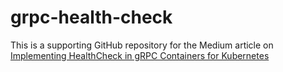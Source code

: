 # grpc-health-check

This is a supporting GitHub repository for the Medium article on [Implementing HealthCheck in gRPC Containers for  Kubernetes]()
